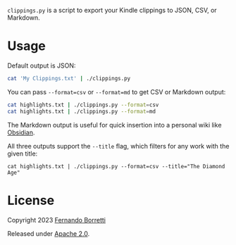 `clippings.py` is a script to export your Kindle clippings to JSON, CSV, or Markdown.

# Usage

Default output is JSON:

```bash
cat 'My Clippings.txt' | ./clippings.py
```

You can pass `--format=csv` or `--format=md` to get CSV or Markdown output:

```bash
cat highlights.txt | ./clippings.py --format=csv
cat highlights.txt | ./clippings.py --format=md
```

The Markdown output is useful for quick insertion into a personal wiki like [Obsidian](https://obsidian.md/).

All three outputs support the `--title` flag, which filters for any work with the given title:

```
cat highlights.txt | ./clippings.py --format=csv --title="The Diamond Age"
```


# License

Copyright 2023 [Fernando Borretti](https://borretti.me/)

Released under [Apache 2.0](https://www.apache.org/licenses/LICENSE-2.0).